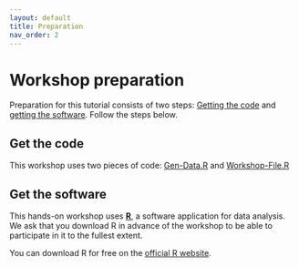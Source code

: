 ```yaml
---
layout: default
title: Preparation
nav_order: 2
---
```


# Workshop preparation 

Preparation for this tutorial consists of two steps: [Getting the code](#get-the-code) and [getting the software](#get-the-software). Follow the steps below. 

## Get the code

This workshop uses two pieces of code: [Gen-Data.R](https://github.com/scds/r-programming/blob/dc6c2a569162dc08bede94f77385cf75207de1cd/assets/docs/gen-data.R) and [Workshop-File.R](https://github.com/scds/r-programming/blob/dc6c2a569162dc08bede94f77385cf75207de1cd/assets/docs/workshop-file.R)

## Get the software
This hands-on workshop uses [**R**](https://www.r-project.org/), a software application for data analysis. We ask that you download R in advance of the workshop to be able to participate in it to the fullest extent.

You can download R for free on the [official R website](https://www.r-project.org/).

